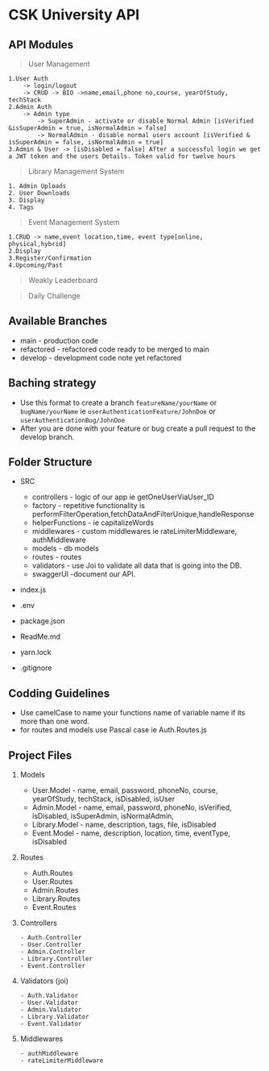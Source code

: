 # CSK University API

## API Modules

> User Management

    1.User Auth
        -> login/logout
        -> CRUD -> BIO ->name,email,phone no,course, yearOfStudy, techStack
    2.Admin Auth
        -> Admin type
            -> SuperAdmin - activate or disable Normal Admin [isVerified &isSuperAdmin = true, isNormalAdmin = false]
            -> NormalAdmin - disable normal users account [isVerified & isSuperAdmin = false, isNormalAdmin = true]
    3.Admin & User -> [isDisabled = false] After a successful login we get a JWT token and the users Details. Token valid for twelve hours

> Library Management System

    1. Admin Uploads
    2. User Downloads
    3. Display
    4. Tags

> Event Management System

    1.CRUD -> name,event location,time, event type[online, physical,hybrid]
    2.Display
    3.Register/Confirmation
    4.Upcoming/Past

> Weakly Leaderboard

> Daily Challenge

## Available Branches

- main - production code
- refactored - refactored code ready to be merged to main
- develop - development code note yet refactored

## Baching strategy

- Use this format to create a branch `featureName/yourName` or `bugName/yourName` ie `userAuthenticationFeature/JohnDoe` or `userAuthenticationBug/JohnDoe`
- After you are done with your feature or bug create a pull request to the develop branch.

## Folder Structure

- SRC

  - controllers - logic of our app ie getOneUserViaUser_ID
  - factory - repetitive functionality is performFilterOperation,fetchDataAndFilterUnique,handleResponse
  - helperFunctions - ie capitalizeWords
  - middlewares - custom middlewares ie rateLimiterMiddleware, authMiddleware
  - models - db models
  - routes - routes
  - validators - use Joi to validate all data that is going into the DB.
  - swaggerUI -document our API.

- index.js
- .env
- package.json
- ReadMe.md
- yarn.lock
- .gitignore

## Codding Guidelines

- Use camelCase to name your functions name of variable name if its more than one word.
- for routes and models use Pascal case ie Auth.Routes.js

## Project Files

1.  Models

    - User.Model - name, email, password, phoneNo, course, yearOfStudy, techStack, isDisabled, isUser
    - Admin.Model - name, email, password, phoneNo, isVerified, isDisabled, isSuperAdmin, isNormalAdmin,
    - Library.Model - name, description, tags, file, isDisabled
    - Event.Model - name, description, location, time, eventType, isDisabled

2.  Routes

    - Auth.Routes
    - User.Routes
    - Admin.Routes
    - Library.Routes
    - Event.Routes

3.  Controllers

        - Auth.Controller
        - User.Controller
        - Admin.Controller
        - Library.Controller
        - Event.Controller

4.  Validators (joi)

        - Auth.Validator
        - User.Validator
        - Admin.Validator
        - Library.Validator
        - Event.Validator

5.  Middlewares

        - authMiddleware
        - rateLimiterMiddleware
